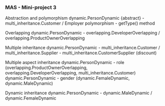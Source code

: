 ### MAS - Mini-project 3

Abstraction and polymorphism
    dynamic.PersonDynamic {abstract} - multi_inheritance.Customer / Employer
    polymorphism - getType() method

Overlapping
dynamic.PersonDynamic - overlapping.DeveloperOverlapping / overlapping.ProductOwnerOverlapping

Multiple inheritance
    dynamic.PersonDynamic - multi_inheritance.Customer / multi_inheritance.Supplier - multi_inheritance.CustomerSupplier (discount)

Multiple aspect inheritance
    dynamic.PersonDynamic - role (overlapping.ProductOwnerOverlapping, overlapping.DeveloperOverlapping, multi_inheritance.Customer)
    dynamic.PersonDynamic - gender (dynamic.FemaleDynamic, dynamic.MaleDynamic)

Dynamic inheritance
    dynamic.PersonDynamic - dynamic.MaleDynamic / dynamic.FemaleDynamic

